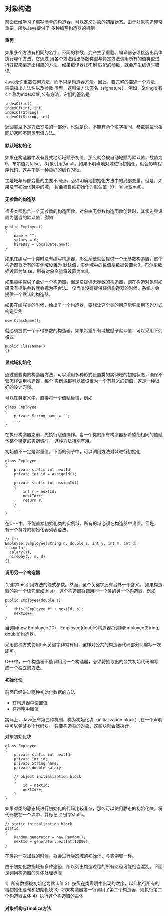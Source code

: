 
## 对象构造

前面已经学习了编写简单的构造器，可以定义对象的初始状态。由于对象构造非常重要，所以Java提供了
多种编写构造器的机制。

#### 重再

如果多个方法有相同的名字、不同的参数，变产生了重载。编译器必须挑选出具体执行哪个方法，它通过
用各个方法给出参数类型与特定方法调用所有的值类型进行匹配来挑选出相应的方法。如果编译器找不到
匹配的参数，就会产生编译时错误。

Java允许重载任何方法，而不只是构造器方法。因此，要完整的描述一个方法，需要指出方法名以及参数
类型，这叫做方法签名（signature）。例如，String类有4个称为indexOf的公有方法，它们的签名是
```
indexOf(int)
indexOf(int, int)
indexOf(String)
indexOf(String, int)
```
返回类型不是方法签名的一部分，也就是说，不能有两个名字相同、参数类型也相同却返回不同类型值方法。

#### 默认域初始化

如果在构造器中没有显式地给域赋予初值，那么就会被自动地赋为默认值，数值为0、布尔值为false、
对象引用为null。如果不明确地对域进行初始化，就会影响程序代码，这并不是一种良好的编程习惯。

主是域与局部变量的主要不同点，必须明确地初始化方法中的局部变量。但是，如果没有初始化类中的域，
将会被自动初始化为默认值（0，false或null）。

#### 无参数的构造器

很多类都包含一个无参数的构造函数，对象由无参数构造函数创建时，其状态会设置为适当的默认值，例如
```
public Employee()
{
    name = "";
    salary = 0;
    hireDay = LocalDate.now();
}
```
如果在编写一个类时没有编写构造器，那么系统就会提供一个无参数构造器，这个构造器将所有的实例域设置为
默认值，实例域中的数值型数据设置为0、布尔型数据设置为false、所有对象变量将设置为null。

如果类中提供了至少一个构造器，但是没提供无参数的构造器，则在构造对象时如果没有提供参数就会视为不合法。
仅当类没有提供任何构造器的时候，系统才会提供一个默认的构造器。

如果在编写类的时候，给出了一个构造器，要想让这个类的用户能够采用下列方式构造实例
```
new ClassName();
```
就必须提供一个不带参数的构造器，如果希望所有域被赋予默认值，可以采用下列格式
```
public ClassName()
{}
```

#### 显式域初始化

通过重载类的构造器方法，可以采用多种形式设置类的实例域的初始状态，确保不管怎样调用构造器，每个
实例域都可以被设置为一个有意义的初值，这是一种很好的设计习惯。

可以在类定义中，直接将一个值赋给域，例如
```
class Employee
{
    private String name = "";
    ...
}
```
在执行构造器之前，先执行赋值操作。当一个类的所有构造器都希望把相同的值赋予某个特定的实例域时，
这种方法特别有用。

初始值不一定是常量值，下面的例子中，可以调用方法对域进行初始化
```
class Employee
{
    private static int nextId;
    private int id = assignId();
    
    private static int assignId()
    {
        int r = nextId;
        nextId++;
        return r;
    }
    ...
}
```

在C++中，不能直接初始化类的实例域，所有的域必须在构造器中设置。但是，有一个特殊的初始化器列表语法。
```
// C++
Employee::Employee(String n, double s, int y, int m, int d)
: name(n),
  salary(s),
  hireDay(y, m, d)
{}
```

#### 调用另一个构造器

关键字this引用方法的隐式参数。然而，这个关键字还有另外一个含义。
如果构造器的第一个语句型如this()，这个构造器将调用同一个类的另一个构造器。例如
```
public Employee(double s)
{
    this("Employee #" + nextId, s);
    nextId++;
}
```
当调用new Employee(10)，Employee(double)构造器将调用Employee(String, double)构造器。

采用这种方式使用this关键字非常有用，这样对公共的构造器代码部分只编写一次即可。

C++中，一个构造器不能调用另一个构造器，必须将抽取出的公共初始代码编写成一个独立的方法。

#### 初始化快

前面已经讲过两种初始化数据的方法

- 在构造器中设置值
- 在声明中赋值

实际上，Java还有第三种机制，称为初始化块（initialization block）,在一个声明中可以包含多个代码块。
只要构造类的对象，这些块就会被执行。

对象初始化块
```
class Employee
{
    private static int nextId;
    private int id;
    private String name;
    private double salary;
    
    // object initialization block
    {
        id = nextId;
        nextId++;
    }
}
```

如果对类的静态域进行初始化的代码比较复杂，那么可以使用静态的初始化块。将代码放在一个块中，并标记
关键字static。
```
// static initoalization block
static
{
    Random generator = new Random();
    nextId = generator.nextInt(10000);
}
```
在类第一次加载的时候，将会进行静态域的初始化，与实例域一样。

由于初始化数据域有多种途径，所以列出构造过程的所有路径可能相当混乱。下面是调用构造器的具体处理步骤

1）所有数据被初始化为默认值
2）按照在类声明中出现的次序，以此执行所有的域初始化语句和初始化块
3）如果构造器第一行调用了第二个构造器，则执行第二个构造器主体
4）执行这个构造器的主体

#### 对象析构与finalize方法




















